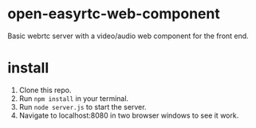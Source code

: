 # open-easyrtc-web-component

Basic webrtc server with a video/audio web component for the front end.   

# install
1. Clone this repo.
2. Run `npm install` in your terminal.
3. Run `node server.js` to start the server.
4. Navigate to localhost:8080 in two browser windows to see it work.